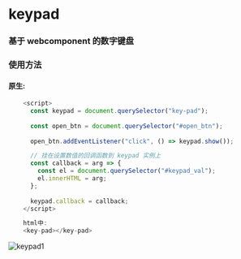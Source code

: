 # keypad

### 基于 webcomponent 的数字键盘

### 使用方法

#### 原生:

```javascript
    <script>
      const keypad = document.querySelector("key-pad");
    
      const open_btn = document.querySelector("#open_btn");
    
      open_btn.addEventListener("click", () => keypad.show());

      // 挂在设置数值的回调函数到 keypad 实例上
      const callback = arg => {
        const el = document.querySelector("#keypad_val");
        el.innerHTML = arg;
      };
    
      keypad.callback = callback;
    </script>

    html中: 
    <key-pad></key-pad>


```

![keypad1](https://github.com/skzhangyawuzhua/keypad/assets/44012317/3ba7d45b-3949-4514-ad83-863e12d169da)
